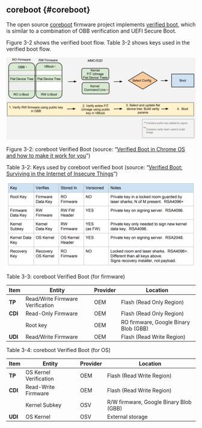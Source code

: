 ## coreboot {#coreboot}

The open source [coreboot](https://coreboot.org) firmware project implements [verified boot](https://doc.coreboot.org/security/vboot/index.html?highlight=verified%20boot), which is similar to a combination of OBB verification and UEFI Secure Boot.

Figure 3-2 shows the verified boot flow. Table 3-2 shows keys used in the verified boot flow.

![](media/image9.png)

Figure 3-2: coreboot Verified Boot (source: “[Verified Boot in Chrome OS and how to make it work for you](https://static.googleusercontent.com/media/research.google.com/en/pubs/archive/42038.pdf)”)

Table 3-2: Keys used by coreboot verified boot (source: “[Verified Boot: Surviving in the Internet of Insecure Things](https://www.coreboot.org/images/c/ce/Verified_Boot_-_Surviving_in_the_Internet_of_Insecure_Things.pdf)”)

![](media/image10.png)

Table 3-3: coreboot Verified Boot (for firmware)

| **Item** | **Entity** | **Provider** | **Location** |
| --- | --- | --- | --- |
| **TP** | Read/Write Firmware Verification | OEM | Flash (Read Only Region) |
| **CDI** | Read-Only Firmware | OEM | Flash (Read Only Region) |
|  | Root key | OEM | RO firmware, Google Binary Blob (GBB) |
| **UDI** | Read/Write Firmware | OEM | Flash (Read Write Region) |

Table 3-4: coreboot Verified Boot (for OS)

| **Item** | **Entity** | **Provider** | **Location** |
| --- | --- | --- | --- |
| **TP** | OS Kernel Verification | OEM | Flash (Read Write Region) |
| **CDI** | Read-Write Firmware | OEM | Flash (Read Write Region) |
|  | Kernel Subkey | OSV | R/W firmware, Google Binary Blob (GBB) |
| **UDI** | OS Kernel | OSV | External storage |